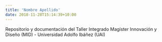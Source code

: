 ```yaml
---
title: 'Nombre Apellido'
date: 2018-11-28T15:14:39+10:00
---
```


Repositorio y documentación del Taller Integrado Magíster Innovación y Diseño (MID) - Universidad Adolfo Ibáñez (UAI)
